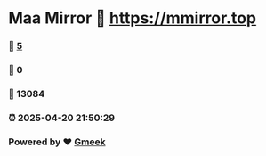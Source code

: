 # Maa Mirror :link: https://mmirror.top 
### :page_facing_up: [5](https://mmirror.top/tag.html) 
### :speech_balloon: 0 
### :hibiscus: 13084 
### :alarm_clock: 2025-04-20 21:50:29 
### Powered by :heart: [Gmeek](https://github.com/Meekdai/Gmeek)
